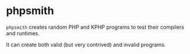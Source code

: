 # phpsmith

`phpsmith` creates random PHP and KPHP programs to test their compilers and runtimes.

It can create both valid (but very contrived) and invalid programs.
